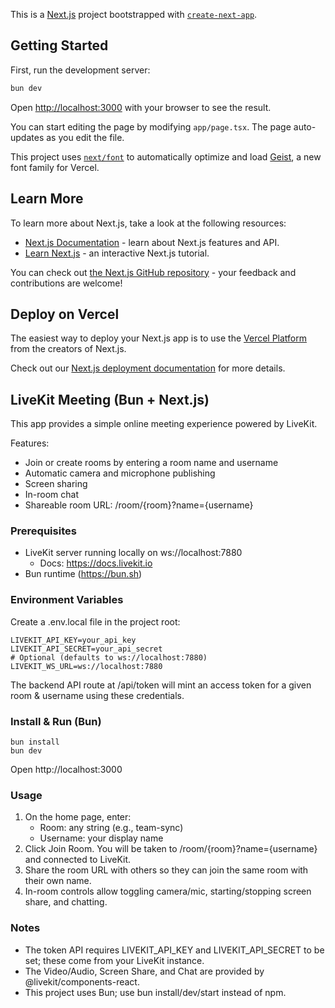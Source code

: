 This is a [Next.js](https://nextjs.org) project bootstrapped with [`create-next-app`](https://nextjs.org/docs/app/api-reference/cli/create-next-app).

## Getting Started

First, run the development server:

```bash
bun dev
```

Open [http://localhost:3000](http://localhost:3000) with your browser to see the result.

You can start editing the page by modifying `app/page.tsx`. The page auto-updates as you edit the file.

This project uses [`next/font`](https://nextjs.org/docs/app/building-your-application/optimizing/fonts) to automatically optimize and load [Geist](https://vercel.com/font), a new font family for Vercel.

## Learn More

To learn more about Next.js, take a look at the following resources:

- [Next.js Documentation](https://nextjs.org/docs) - learn about Next.js features and API.
- [Learn Next.js](https://nextjs.org/learn) - an interactive Next.js tutorial.

You can check out [the Next.js GitHub repository](https://github.com/vercel/next.js) - your feedback and contributions are welcome!

## Deploy on Vercel

The easiest way to deploy your Next.js app is to use the [Vercel Platform](https://vercel.com/new?utm_medium=default-template&filter=next.js&utm_source=create-next-app&utm_campaign=create-next-app-readme) from the creators of Next.js.

Check out our [Next.js deployment documentation](https://nextjs.org/docs/app/building-your-application/deploying) for more details.


## LiveKit Meeting (Bun + Next.js)

This app provides a simple online meeting experience powered by LiveKit.

Features:
- Join or create rooms by entering a room name and username
- Automatic camera and microphone publishing
- Screen sharing
- In-room chat
- Shareable room URL: /room/{room}?name={username}

### Prerequisites
- LiveKit server running locally on ws://localhost:7880
  - Docs: https://docs.livekit.io
- Bun runtime (https://bun.sh)

### Environment Variables
Create a .env.local file in the project root:

```
LIVEKIT_API_KEY=your_api_key
LIVEKIT_API_SECRET=your_api_secret
# Optional (defaults to ws://localhost:7880)
LIVEKIT_WS_URL=ws://localhost:7880
```

The backend API route at /api/token will mint an access token for a given room & username using these credentials.

### Install & Run (Bun)
```
bun install
bun dev
```
Open http://localhost:3000

### Usage
1. On the home page, enter:
   - Room: any string (e.g., team-sync)
   - Username: your display name
2. Click Join Room. You will be taken to /room/{room}?name={username} and connected to LiveKit.
3. Share the room URL with others so they can join the same room with their own name.
4. In-room controls allow toggling camera/mic, starting/stopping screen share, and chatting.

### Notes
- The token API requires LIVEKIT_API_KEY and LIVEKIT_API_SECRET to be set; these come from your LiveKit instance.
- The Video/Audio, Screen Share, and Chat are provided by @livekit/components-react.
- This project uses Bun; use bun install/dev/start instead of npm.
